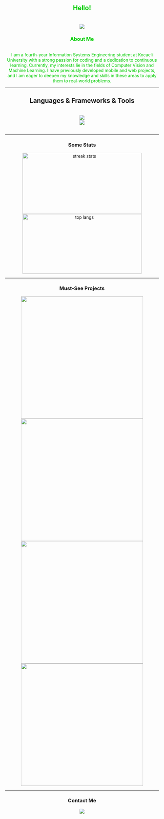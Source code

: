 <h2 align="center" style="color:#00CC00;">Hello!</h2>

<h1 align="center">
  <img src="https://readme-typing-svg.herokuapp.com/?font=Righteous&size=35&color=FFFFFF&center=true&vCenter=true&width=500&repeat=false&random=true&height=70&duration=6000&lines=I'm+Barış+Fahri+Kahrıman;" />
</h1>
<h3 align="center" style="color:#00CC00;">About Me</h3>
<br/>
<div align="center" style="color:#00CC00;">
  I am a fourth-year Information Systems Engineering student at Kocaeli University with a strong passion for coding and a dedication to continuous learning. Currently, my interests lie in the fields of Computer Vision and Machine Learning. I have previously developed mobile and web projects, and I am eager to deepen my knowledge and skills in these areas to apply them to real-world problems.
</div>

<hr/>
 
<h2 align="center"">Languages & Frameworks & Tools</h2>
<br/>
<div align="center">
    <img src="https://skillicons.dev/icons?i=linux,python,cs,php,html,css,js" /><br>
    <img src="https://skillicons.dev/icons?i=flutter,firebase,mysql,tailwind,bootstrap,figma,git" /><br>
</div>



<br/>
<hr/>
<h3 align="center">Some Stats</h3>
<div align="center">
  <img width=390 height=200 src="https://github-readme-streak-stats.herokuapp.com/?user=BarisFK&count_private=true&theme=gotham&border_radius=10" alt="streak stats"/>
  <img width=390 height=195 src="https://github-readme-stats.vercel.app/api/top-langs/?username=BarisFK&hide=HTML&langs_count=8&layout=compact&theme=gotham&border_radius=10&size_weight=0.5&count_weight=0.5&exclude_repo=github-readme-stats" alt="top langs" />
</div>
<hr/>


<h3 align="center">Must-See Projects</h3>
<div align="center">
  <a href="https://github.com/BarisFK/BeeByte">
    <img  src="https://github-readme-stats.vercel.app/api/pin/?username=BarisFK&repo=BeeByte&theme=gotham&border_radius=20" width="400"/>
  </a>
  <a href="https://github.com/BarisFK/Uzum_YOLO8">
    <img  src="https://github-readme-stats.vercel.app/api/pin/?username=BarisFK&repo=Uzum_YOLO8&theme=gotham&border_radius=20" width="400"/>
  </a>
  <a href="https://github.com/BarisFK/Brypto">
    <img  src="https://github-readme-stats.vercel.app/api/pin/?username=BarisFK&repo=Brypto&theme=gotham&border_radius=20" width="400"/>
  </a>
  <a href="https://github.com/BarisFK/PrintUp">
    <img  src="https://github-readme-stats.vercel.app/api/pin/?username=BarisFK&repo=PrintUp&theme=gotham&border_radius=20" width="400"/>
  </a>
  
  
</div>

<hr/>

<h3 align="center">Contact Me</h3>
<div align="center">
  <a href="https://linkedin.com/in/baris-fahri-kahriman" target="_blank">
    <img src="https://img.shields.io/badge/LinkedIn-0077B5?style=for-the-badge&logo=linkedin&logoColor=white" target="_blank" />
  </a>
</div>
